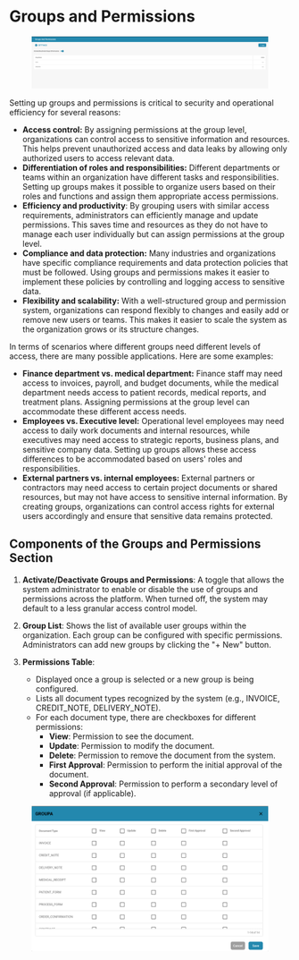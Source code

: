 # Groups and Permissions



<figure><img src="../../../../.gitbook/assets/Bildschirmfoto 2024-05-08 um 08.26.22.png" alt=""><figcaption></figcaption></figure>

Setting up groups and permissions is critical to security and operational efficiency for several reasons:

* **Access control:** By assigning permissions at the group level, organizations can control access to sensitive information and resources. This helps prevent unauthorized access and data leaks by allowing only authorized users to access relevant data.
* **Differentiation of roles and responsibilities:** Different departments or teams within an organization have different tasks and responsibilities. Setting up groups makes it possible to organize users based on their roles and functions and assign them appropriate access permissions.
* **Efficiency and productivity**: By grouping users with similar access requirements, administrators can efficiently manage and update permissions. This saves time and resources as they do not have to manage each user individually but can assign permissions at the group level.
* **Compliance and data protection:** Many industries and organizations have specific compliance requirements and data protection policies that must be followed. Using groups and permissions makes it easier to implement these policies by controlling and logging access to sensitive data.
* **Flexibility and scalability:** With a well-structured group and permission system, organizations can respond flexibly to changes and easily add or remove new users or teams. This makes it easier to scale the system as the organization grows or its structure changes.

In terms of scenarios where different groups need different levels of access, there are many possible applications. Here are some examples:

* **Finance department vs. medical department:** Finance staff may need access to invoices, payroll, and budget documents, while the medical department needs access to patient records, medical reports, and treatment plans. Assigning permissions at the group level can accommodate these different access needs.
* **Employees vs. Executive level:** Operational level employees may need access to daily work documents and internal resources, while executives may need access to strategic reports, business plans, and sensitive company data. Setting up groups allows these access differences to be accommodated based on users' roles and responsibilities.
*   **External partners vs. internal employees:** External partners or contractors may need access to certain project documents or shared resources, but may not have access to sensitive internal information. By creating groups, organizations can control access rights for external users accordingly and ensure that sensitive data remains protected.



## Components of the Groups and Permissions Section

1. **Activate/Deactivate Groups and Permissions**: A toggle that allows the system administrator to enable or disable the use of groups and permissions across the platform. When turned off, the system may default to a less granular access control model.
2. **Group List**: Shows the list of available user groups within the organization. Each group can be configured with specific permissions. Administrators can add new groups by clicking the "+ New" button.
3.  **Permissions Table**:

    * Displayed once a group is selected or a new group is being configured.
    * Lists all document types recognized by the system (e.g., INVOICE, CREDIT\_NOTE, DELIVERY\_NOTE).
    * For each document type, there are checkboxes for different permissions:
      * **View**: Permission to see the document.
      * **Update**: Permission to modify the document.
      * **Delete**: Permission to remove the document from the system.
      * **First Approval**: Permission to perform the initial approval of the document.
      * **Second Approval**: Permission to perform a secondary level of approval (if applicable).



<figure><img src="../../../../.gitbook/assets/Bildschirmfoto 2024-05-08 um 08.26.33.png" alt=""><figcaption></figcaption></figure>


